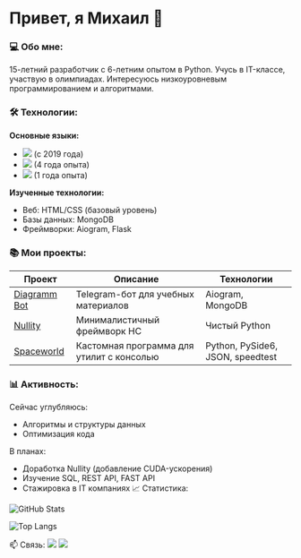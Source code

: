 # Привет, я Михаил 👋 

### 💻 Обо мне:
15-летний разработчик с 6-летним опытом в Python. Учусь в IT-классе, участвую в олимпиадах. Интересуюсь низкоуровневым программированием и алгоритмами.

### 🛠 Технологии:

**Основные языки:**
- <img src="https://img.shields.io/badge/Python-3776AB?style=flat&logo=python&logoColor=white"> (с 2019 года)
- <img src="https://img.shields.io/badge/C%23-239120?style=flat&logo=c-sharp&logoColor=white"> (4 года опыта)
- <img src="https://img.shields.io/badge/C%2B%2B-00599C?style=for-the-badge&logo=c%2B%2B&logoColor=white"> (1 года опыта)


**Изученные технологии:**
- Веб: HTML/CSS (базовый уровень)
- Базы данных: MongoDB
- Фреймворки: Aiogram, Flask

### 📚 Мои проекты:

| Проект | Описание | Технологии |
|--------|----------|------------|
| [Diagramm Bot](https://github.com/Binobinos/diagramm) | Telegram-бот для учебных материалов | Aiogram, MongoDB | 
| [Nullity](https://github.com/Binobinos/Nullity) | Минималистичный фреймворк НС | Чистый Python |
| [Spaceworld](https://github.com/Binobinos/SpaceWorld/tree/master) | Кастомная программа для утилит с консолью | Python, PySide6, JSON, speedtest |


### 📊 Активность:

Сейчас углубляюсь:
- Алгоритмы и структуры данных
- Оптимизация кода

В планах:
- Доработка Nullity (добавление CUDA-ускорения)
- Изучение SQL, REST API, FAST API
- Стажировка в IT компаниях
📈 Статистика:

![GitHub Stats](https://github-readme-stats.vercel.app/api?username=Binobinos&show_icons=true&theme=radical&hide_border=true)

![Top Langs](https://github-readme-stats.vercel.app/api/top-langs/?username=Binobinos&layout=compact&theme=radical&hide_border=true)

📫 Связь:
<a href="mailto:binobinos.dev@gmail.com"><img src="https://img.shields.io/badge/Email-0078D4?style=flat&logo=microsoft-outlook&logoColor=white"></a>
<a href="https://t.me/binobinos"><img src="https://img.shields.io/badge/Telegram-26A5E4?style=flat&logo=telegram&logoColor=white"></a>

